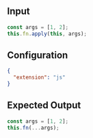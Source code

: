 
## Input
```javascript input
const args = [1, 2];
this.fn.apply(this, args);
```

## Configuration
```json configuration
{
  "extension": "js"
}
```

## Expected Output
```javascript expected output
const args = [1, 2];
this.fn(...args);
```
